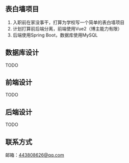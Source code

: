 ## 表白墙项目

1. 入职前在家没事干，打算为学校写一个简单的表白墙项目
2. 计划打算前后端分离，前端使用Vue2（博主能力有限）
3. 后端使用Spring Boot，数据库使用MySQL

## 数据库设计

TODO

## 前端设计

TODO

## 后端设计

TODO

## 联系方式

邮箱：443808626@qq.com

